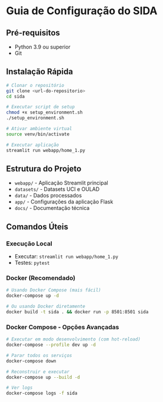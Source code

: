 # Guia de Configuração do SIDA

## Pré-requisitos
- Python 3.9 ou superior
- Git

## Instalação Rápida
```bash
# Clonar o repositório
git clone <url-do-repositorio>
cd sida

# Executar script de setup
chmod +x setup_environment.sh
./setup_environment.sh

# Ativar ambiente virtual
source venv/bin/activate

# Executar aplicação
streamlit run webapp/home_1.py
```

## Estrutura do Projeto
- `webapp/` - Aplicação Streamlit principal
- `datasets/` - Datasets UCI e OULAD
- `data/` - Dados processados
- `app/` - Configurações da aplicação Flask
- `docs/` - Documentação técnica

## Comandos Úteis

### Execução Local
- Executar: `streamlit run webapp/home_1.py`
- Testes: `pytest`

### Docker (Recomendado)
```bash
# Usando Docker Compose (mais fácil)
docker-compose up -d

# Ou usando Docker diretamente
docker build -t sida . && docker run -p 8501:8501 sida
```

### Docker Compose - Opções Avançadas
```bash
# Executar em modo desenvolvimento (com hot-reload)
docker-compose --profile dev up -d

# Parar todos os serviços
docker-compose down

# Reconstruir e executar
docker-compose up --build -d

# Ver logs
docker-compose logs -f sida
```